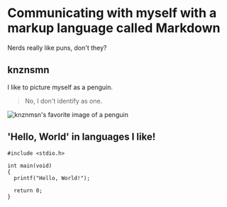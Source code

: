 # Communicating with myself with a markup language called Markdown

Nerds really like puns, don't they?


## knznsmn
I like to picture myself as a penguin.
> No, I don't identify as one.

![knznmsn's favorite image of a penguin](https://www.github.com/knznsmn.png)

## 'Hello, World' in languages I like!

```
#include <stdio.h>

int main(void)
{
  printf("Hello, World!");

  return 0;
}
```

